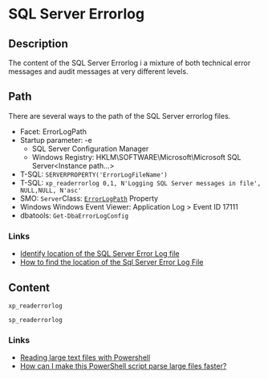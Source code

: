 # SQL Server Errorlog

## Description

The content of the SQL Server Errorlog i a mixture of both technical error messages and audit messages at very different levels.

## Path

There are several ways to the path of the SQL Server errorlog files.

- Facet: ErrorLogPath
- Startup parameter: -e
  - SQL Server Configuration Manager
  - Windows Registry: HKLM\SOFTWARE\Microsoft\Microsoft SQL Server\<Instance path...>
- T-SQL: `SERVERPROPERTY('ErrorLogFileName')`
- T-SQL: `xp_readerrorlog 0,1, N'Logging SQL Server messages in file', NULL,NULL, N'asc'`
- SMO: `Server`Class: [`ErrorLogPath`]() Property
- Windows Windows Event Viewer: Application Log > Event ID 17111
- dbatools: `Get-DbaErrorLogConfig`

### Links

- [Identify location of the SQL Server Error Log file](https://www.mssqltips.com/sqlservertip/2506/identify-location-of-the-sql-server-error-log-file/)
- [How to find the location of the Sql Server Error Log File](https://sqlhints.com/2016/10/01/how-to-find-the-location-of-the-sql-server-error-log-file/)

## Content

`xp_readerrorlog`

`sp_readerrorlog`

### Links

- [Reading large text files with Powershell](http://www.happysysadm.com/2014/10/reading-large-text-files-with-powershell.html)
- [How can I make this PowerShell script parse large files faster?](http://stackoverflow.com/questions/9439210/how-can-i-make-this-powershell-script-parse-large-files-faster)
